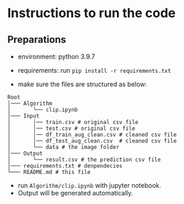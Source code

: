 # Instructions to run the code

## Preparations
* environment: python 3.9.7
* requirements: run ```pip install -r requirements.txt ```

* make sure the files are structured as below:
``` 
Root
│─── Algorithm
│       └── clip.ipynb
│─── Input
│       │── train.csv # original csv file
│       │── test.csv # original csv file
│       │── df_train_aug_clean.csv # cleaned csv file
│       │── df_test_aug_clean.csv  # cleaned csv file
│       └── data # the image folder
│─── Output
│       └── result.csv # the prediction csv file
│─── requirements.txt # denpendecies
└─── README.md # this file
```

* run ```Algorithm/clip.ipynb``` with jupyter notebook.
* Output will be generated automatically.
